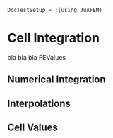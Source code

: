 ```@meta
DocTestSetup = :(using JuAFEM)
```

# Cell Integration
bla bla bla FEValues

## Numerical Integration

## Interpolations

## Cell Values
